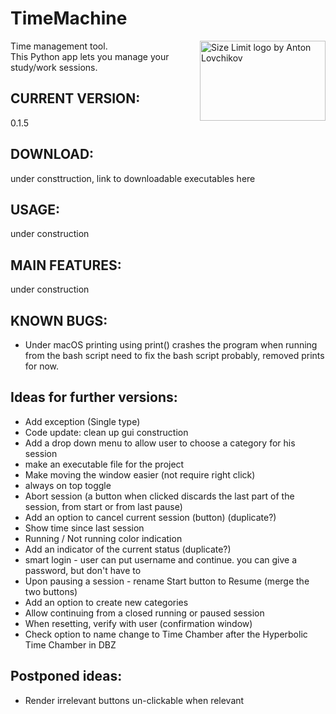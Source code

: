 # TimeMachine

<img src="https://user-images.githubusercontent.com/19752384/62772951-909da280-baa9-11e9-88eb-6ed5867b3046.png" align="right"
     title="Size Limit logo by Anton Lovchikov" width="201" height="128">
     
Time management tool. <br />
This Python app lets you manage your study/work sessions.




## CURRENT VERSION: 
0.1.5

## DOWNLOAD:
under consttruction, link to downloadable executables here

## USAGE:
under construction

## MAIN FEATURES:
under construction

## KNOWN BUGS:
* Under macOS printing using print() crashes the program when running from the bash script
need to fix the bash script probably, removed prints for now.


## Ideas for further versions:
* Add exception (Single type)
* Code update: clean up gui construction
* Add a drop down menu to allow user to choose a category for his session
* make an executable file for the project
* Make moving the window easier (not require right click)
* always on top toggle
* Abort session (a button when clicked discards the last part of the session, from start or from last pause)
* Add an option to cancel current session (button) (duplicate?)
* Show time since last session
* Running / Not running color indication
* Add an indicator of the current status (duplicate?)
* smart login - user can put username and continue. you can give a password, but don't have to
* Upon pausing a session - rename Start button to Resume (merge the two buttons)
* Add an option to create new categories
* Allow continuing from a closed running or paused session
* When resetting, verify with user (confirmation window)
* Check option to name change to Time Chamber after the Hyperbolic Time Chamber in DBZ

## Postponed ideas:
* Render irrelevant buttons un-clickable when relevant

